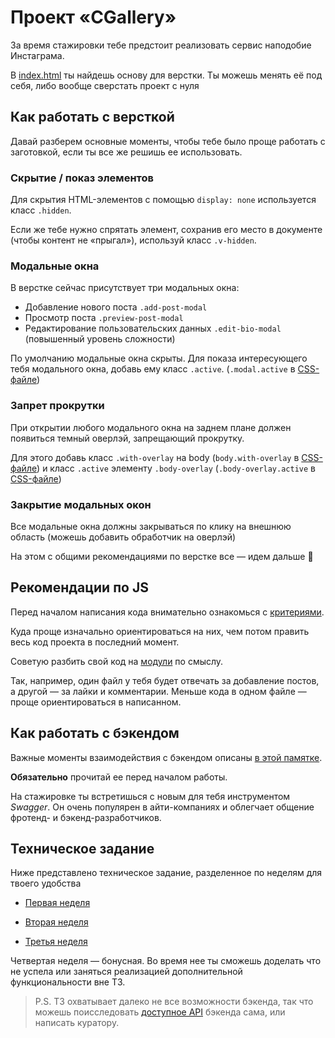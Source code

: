 # Проект «CGallery»

За время стажировки тебе предстоит реализовать сервис наподобие Инстаграма.

В [index.html](./index.html) ты найдешь основу для верстки. Ты можешь менять её под себя, либо вообще сверстать проект с нуля

## Как работать с версткой

Давай разберем основные моменты, чтобы тебе было проще работать с заготовкой, если ты все же решишь ее использовать.

### Скрытие / показ элементов

Для скрытия HTML-элементов с помощью `display: none` используется класс `.hidden`.

Если же тебе нужно спрятать элемент, сохранив его место в документе (чтобы контент не «прыгал»), используй класс `.v-hidden`.

### Модальные окна

В верстке сейчас присутствует три модальных окна:

- Добавление нового поста `.add-post-modal`
- Просмотр поста `.preview-post-modal`
- Редактирование пользовательских данных `.edit-bio-modal` (повышенный уровень сложности)

По умолчанию модальные окна скрыты. Для показа интересующего тебя модального окна, добавь ему класс `.active`. (`.modal.active` в [CSS-файле](./style.css))

### Запрет прокрутки

При открытии любого модального окна на заднем плане должен появиться темный оверлэй, запрещающий прокрутку.

Для этого добавь класс `.with-overlay` на body (`body.with-overlay` в [CSS-файле](./style.css)) и класс `.active` элементу `.body-overlay` (`.body-overlay.active` в [CSS-файле](./style.css))

### Закрытие модальных окон

Все модальные окна должны закрываться по клику на внешнюю область (можешь добавить обработчик на оверлэй)

На этом с общими рекомендациями по верстке все — идем дальше 🙂

## Рекомендации по JS

Перед началом написания кода внимательно ознакомься с [критериями](https://docs.google.com/spreadsheets/d/1oa5-hl-jiYb1PBvKOd-wsdVvrvJagNTeQZBKpdcsunw/edit#gid=0).

Куда проще изначально ориентироваться на них, чем потом править весь код проекта в последний момент.

Советую разбить свой код на [модули](https://learn.javascript.ru/modules-intro) по смыслу.

Так, например, один файл у тебя будет отвечать за добавление постов, а другой — за лайки и комментарии. Меньше кода в одном файле — проще ориентироваться в написанном.

## Как работать с бэкендом

Важные моменты взаимодействия с бэкендом описаны [в этой памятке](./task/work-with-backend.md).

**Обязательно** прочитай ее перед началом работы.

На стажировке ты встретишься с новым для тебя инструментом _Swagger_. Он очень популярен в айти-компаниях и облегчает общение фротенд- и бэкенд-разработчиков.

## Техническое задание

Ниже представлено техническое задание, разделенное по неделям для твоего удобства

- [Первая неделя](./task/first-week.md)

- [Вторая неделя](./task/second-week.md)

- [Третья неделя](./task/first-week.md)

Четвертая неделя — бонусная. Во время нее ты сможешь доделать что не успела или заняться реализацией дополнительной функциональности вне ТЗ.

> P.S. ТЗ охватывает далеко не все возможности бэкенда, так что можешь поисследовать [доступное API](https://c-gallery.polinashneider.space/swagger/) бэкенда сама, или написать куратору.
